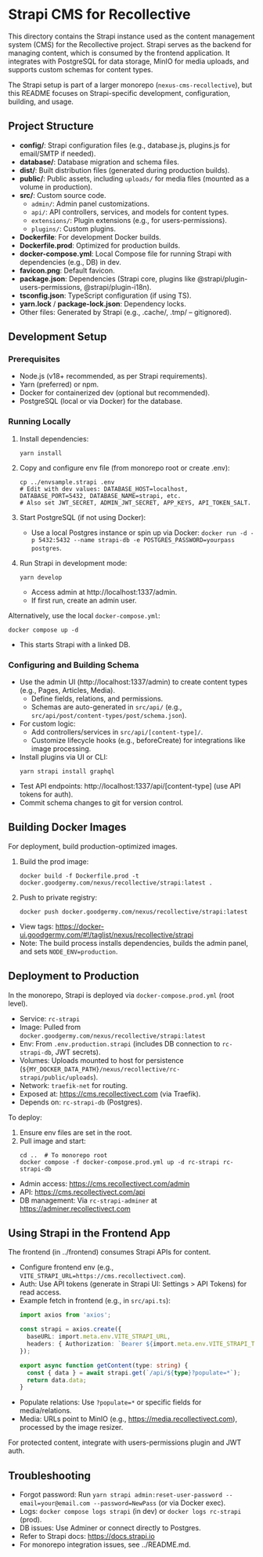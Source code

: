 # Strapi CMS for Recollective

This directory contains the Strapi instance used as the content management system (CMS) for the Recollective project. Strapi serves as the backend for managing content, which is consumed by the frontend application. It integrates with PostgreSQL for data storage, MinIO for media uploads, and supports custom schemas for content types.

The Strapi setup is part of a larger monorepo (`nexus-cms-recollective`), but this README focuses on Strapi-specific development, configuration, building, and usage.

## Project Structure

- **config/**: Strapi configuration files (e.g., database.js, plugins.js for email/SMTP if needed).
- **database/**: Database migration and schema files.
- **dist/**: Built distribution files (generated during production builds).
- **public/**: Public assets, including `uploads/` for media files (mounted as a volume in production).
- **src/**: Custom source code.
  - `admin/`: Admin panel customizations.
  - `api/`: API controllers, services, and models for content types.
  - `extensions/`: Plugin extensions (e.g., for users-permissions).
  - `plugins/`: Custom plugins.
- **Dockerfile**: For development Docker builds.
- **Dockerfile.prod**: Optimized for production builds.
- **docker-compose.yml**: Local Compose file for running Strapi with dependencies (e.g., DB) in dev.
- **favicon.png**: Default favicon.
- **package.json**: Dependencies (Strapi core, plugins like @strapi/plugin-users-permissions, @strapi/plugin-i18n).
- **tsconfig.json**: TypeScript configuration (if using TS).
- **yarn.lock** / **package-lock.json**: Dependency locks.
- Other files: Generated by Strapi (e.g., .cache/, .tmp/ – gitignored).

## Development Setup

### Prerequisites
- Node.js (v18+ recommended, as per Strapi requirements).
- Yarn (preferred) or npm.
- Docker for containerized dev (optional but recommended).
- PostgreSQL (local or via Docker) for the database.

### Running Locally
1. Install dependencies:
   ```
   yarn install
   ```

2. Copy and configure env file (from monorepo root or create .env):
   ```
   cp ../envsample.strapi .env
   # Edit with dev values: DATABASE_HOST=localhost, DATABASE_PORT=5432, DATABASE_NAME=strapi, etc.
   # Also set JWT_SECRET, ADMIN_JWT_SECRET, APP_KEYS, API_TOKEN_SALT.
   ```

3. Start PostgreSQL (if not using Docker):
   - Use a local Postgres instance or spin up via Docker: `docker run -d -p 5432:5432 --name strapi-db -e POSTGRES_PASSWORD=yourpass postgres`.

4. Run Strapi in development mode:
   ```
   yarn develop
   ```
   - Access admin at http://localhost:1337/admin.
   - If first run, create an admin user.

Alternatively, use the local `docker-compose.yml`:
```
docker compose up -d
```
- This starts Strapi with a linked DB.

### Configuring and Building Schema
- Use the admin UI (http://localhost:1337/admin) to create content types (e.g., Pages, Articles, Media).
  - Define fields, relations, and permissions.
  - Schemas are auto-generated in `src/api/` (e.g., `src/api/post/content-types/post/schema.json`).
- For custom logic:
  - Add controllers/services in `src/api/[content-type]/`.
  - Customize lifecycle hooks (e.g., beforeCreate) for integrations like image processing.
- Install plugins via UI or CLI:
  ```
  yarn strapi install graphql
  ```
- Test API endpoints: http://localhost:1337/api/[content-type] (use API tokens for auth).
- Commit schema changes to git for version control.

## Building Docker Images

For deployment, build production-optimized images.

1. Build the prod image:
   ```
   docker build -f Dockerfile.prod -t docker.goodgermy.com/nexus/recollective/strapi:latest .
   ```

2. Push to private registry:
   ```
   docker push docker.goodgermy.com/nexus/recollective/strapi:latest
   ```

- View tags: https://docker-ui.goodgermy.com/#!/taglist/nexus/recollective/strapi
- Note: The build process installs dependencies, builds the admin panel, and sets `NODE_ENV=production`.

## Deployment to Production

In the monorepo, Strapi is deployed via `docker-compose.prod.yml` (root level).

- Service: `rc-strapi`
- Image: Pulled from `docker.goodgermy.com/nexus/recollective/strapi:latest`
- Env: From `.env.production.strapi` (includes DB connection to `rc-strapi-db`, JWT secrets).
- Volumes: Uploads mounted to host for persistence (`${MY_DOCKER_DATA_PATH}/nexus/recollective/rc-strapi/public/uploads`).
- Network: `traefik-net` for routing.
- Exposed at: https://cms.recollectivect.com (via Traefik).
- Depends on: `rc-strapi-db` (Postgres).

To deploy:
1. Ensure env files are set in the root.
2. Pull image and start:
   ```
   cd ..  # To monorepo root
   docker compose -f docker-compose.prod.yml up -d rc-strapi rc-strapi-db
   ```

- Admin access: https://cms.recollectivect.com/admin
- API: https://cms.recollectivect.com/api
- DB management: Via `rc-strapi-adminer` at https://adminer.recollectivect.com

## Using Strapi in the Frontend App

The frontend (in ../frontend) consumes Strapi APIs for content.

- Configure frontend env (e.g., `VITE_STRAPI_URL=https://cms.recollectivect.com`).
- Auth: Use API tokens (generate in Strapi UI: Settings > API Tokens) for read access.
- Example fetch in frontend (e.g., in `src/api.ts`):
  ```ts
  import axios from 'axios';

  const strapi = axios.create({
    baseURL: import.meta.env.VITE_STRAPI_URL,
    headers: { Authorization: `Bearer ${import.meta.env.VITE_STRAPI_TOKEN}` },
  });

  export async function getContent(type: string) {
    const { data } = await strapi.get(`/api/${type}?populate=*`);
    return data.data;
  }
  ```
- Populate relations: Use `?populate=*` or specific fields for media/relations.
- Media: URLs point to MinIO (e.g., https://media.recollectivect.com), processed by the image resizer.

For protected content, integrate with users-permissions plugin and JWT auth.

## Troubleshooting
- Forgot password: Run `yarn strapi admin:reset-user-password --email=your@email.com --password=NewPass` (or via Docker exec).
- Logs: `docker compose logs strapi` (in dev) or `docker logs rc-strapi` (prod).
- DB issues: Use Adminer or connect directly to Postgres.
- Refer to Strapi docs: https://docs.strapi.io
- For monorepo integration issues, see ../README.md.